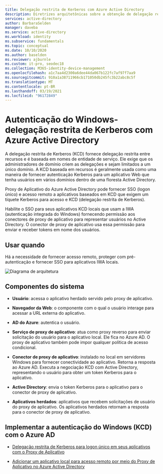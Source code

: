 ```yaml
---
title: Delegação restrita de Kerberos com Azure Active Directory
description: Diretrizes arquitetônicas sobre a obtenção de delegação restrita de Kerberos com Azure Active Directory.
services: active-directory
author: BarbaraSelden
manager: daveba
ms.service: active-directory
ms.workload: identity
ms.subservice: fundamentals
ms.topic: conceptual
ms.date: 10/10/2020
ms.author: baselden
ms.reviewer: ajburnle
ms.custom: it-pro, seodec18
ms.collection: M365-identity-device-management
ms.openlocfilehash: a1c7aa4d2300a6dee44da067b122fc7af97f7aa9
ms.sourcegitcommit: 910a1a38711966cb171050db245fc3b22abc8c5f
ms.translationtype: MT
ms.contentlocale: pt-BR
ms.lasthandoff: 03/19/2021
ms.locfileid: "96172849"
---
```

# <a name="windows-authentication---kerberos-constrained-delegation-with-azure-active-directory"></a>Autenticação do Windows-delegação restrita de Kerberos com Azure Active Directory

A delegação restrita de Kerberos (KCD) fornece delegação restrita entre recursos e é baseada em nomes de entidade de serviço. Ele exige que os administradores de domínio criem as delegações e sejam limitados a um único domínio. A KCD baseada em recursos é geralmente usada como uma maneira de fornecer autenticação Kerberos para um aplicativo Web que tenha usuários em vários domínios dentro de uma floresta Active Directory.

Proxy de Aplicativo do Azure Active Directory pode fornecer SSO (logon único) e acesso remoto a aplicativos baseados em KCD que exigem um tíquete Kerberos para acesso e KCD (delegação restrita de Kerberos).

Habilite o SSO para seus aplicativos KCD locais que usam a IWA (autenticação integrada do Windows) fornecendo permissão aos conectores de proxy de aplicativo para representar usuários no Active Directory. O conector de proxy de aplicativo usa essa permissão para enviar e receber tokens em nome dos usuários.

## <a name="use-when"></a>Usar quando

Há a necessidade de fornecer acesso remoto, proteger com pré-autenticação e fornecer SSO para aplicativos IWA locais.

![Diagrama de arquitetura](./media/authentication-patterns/kcd-auth.png)

## <a name="components-of-system"></a>Componentes do sistema

* **Usuário**: acessa o aplicativo herdado servido pelo proxy de aplicativo.

* **Navegador da Web**: o componente com o qual o usuário interage para acessar a URL externa do aplicativo.

* **AD do Azure**: autentica o usuário. 

* **Serviço de proxy de aplicativo**: atua como proxy reverso para enviar solicitação do usuário para o aplicativo local. Ele fica no Azure AD. O proxy de aplicativo também pode impor qualquer política de acesso condicional.

* **Conector de proxy de aplicativo**: instalado no local em servidores Windows para fornecer conectividade ao aplicativo. Retorna a resposta ao Azure AD. Executa a negociação KCD com Active Directory, representando o usuário para obter um token Kerberos para o aplicativo.

* **Active Directory**: envia o token Kerberos para o aplicativo para o conector de proxy de aplicativo.

* **Aplicativos herdados**: aplicativos que recebem solicitações de usuário do proxy de aplicativo. Os aplicativos herdados retornam a resposta para o conector de proxy de aplicativo.

## <a name="implement-windows-authentication-kcd-with-azure-ad"></a>Implementar a autenticação do Windows (KCD) com o Azure AD

* [Delegação restrita de Kerberos para logon único em seus aplicativos com o Proxy de Aplicativo](../manage-apps/application-proxy-configure-single-sign-on-with-kcd.md) 

* [Adicionar um aplicativo local para acesso remoto por meio do Proxy de Aplicativo no Azure Active Directory](../manage-apps/application-proxy-add-on-premises-application.md)

